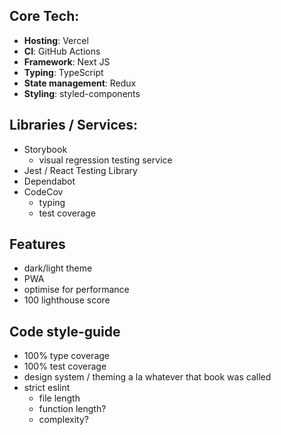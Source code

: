 ## Core Tech:

- **Hosting**: Vercel
- **CI**: GitHub Actions
- **Framework**: Next JS
- **Typing**: TypeScript
- **State management**: Redux
- **Styling**: styled-components

## Libraries / Services:

- Storybook
  - visual regression testing service
- Jest / React Testing Library
- Dependabot
- CodeCov
  - typing
  - test coverage

## Features

- dark/light theme
- PWA
- optimise for performance
- 100 lighthouse score

## Code style-guide

- 100% type coverage
- 100% test coverage
- design system / theming a la whatever that book was called
- strict eslint
  - file length
  - function length?
  - complexity?
